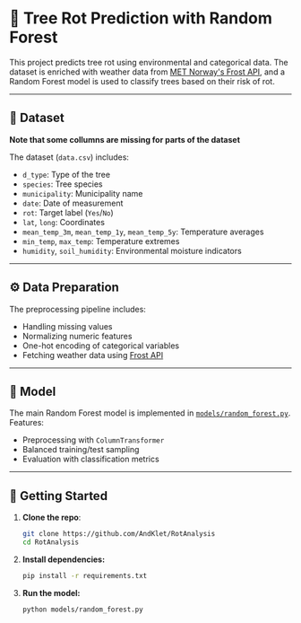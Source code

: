 # 🌲 Tree Rot Prediction with Random Forest

This project predicts tree rot using environmental and categorical data. The dataset is enriched with weather data from [MET Norway's Frost API](https://frost.met.no/), and a Random Forest model is used to classify trees based on their risk of rot.

---

## 📁 Dataset
**Note that some collumns are missing for parts of the dataset**

The dataset (`data.csv`) includes:

- `d_type`: Type of the tree
- `species`: Tree species
- `municipality`: Municipality name
- `date`: Date of measurement
- `rot`: Target label (`Yes`/`No`)
- `lat`, `long`: Coordinates
- `mean_temp_3m`, `mean_temp_1y`, `mean_temp_5y`: Temperature averages
- `min_temp`, `max_temp`: Temperature extremes
- `humidity`, `soil_humidity`: Environmental moisture indicators

---

## ⚙️ Data Preparation

The preprocessing pipeline includes:

- Handling missing values
- Normalizing numeric features
- One-hot encoding of categorical variables
- Fetching weather data using [Frost API](https://frost.met.no/)

---

## 🧠 Model

The main Random Forest model is implemented in [`models/random_forest.py`](models/random_forest.py). Features:

- Preprocessing with `ColumnTransformer`
- Balanced training/test sampling
- Evaluation with classification metrics

---

## 🚀 Getting Started

1. **Clone the repo**:
   ```bash
   git clone https://github.com/AndKlet/RotAnalysis
   cd RotAnalysis


2. **Install dependencies:**
    ```bash
    pip install -r requirements.txt

3. **Run the model:**
    ```bash
    python models/random_forest.py